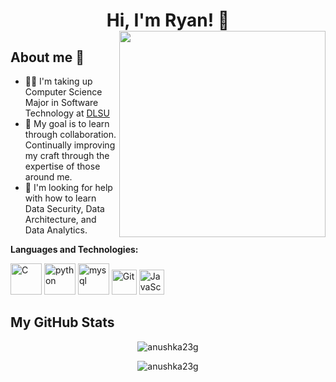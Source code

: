 ###  
<h1 align = "center"/>
Hi, I'm Ryan! 👋
<img align='right' src="https://media1.giphy.com/media/4N1IrSfdjsS9TlUuzD/giphy.gif?cid=790b761129c6d5b0bce7967e723eddc80af7b018963d546d&rid=giphy.gif&ct=s" width="330">

  <h2>  About me  🤔</h2>
  
- 👩‍🎓 I'm taking up Computer Science Major in Software Technology at <a href = "https://www.dlsu.edu.ph/colleges/ccs/undergraduate-degree-programs/cs-st/"> DLSU </a>
- 👯 My goal is to learn through collaboration. Continually improving my craft through the expertise of those around me.
- 🤔 I'm looking for help with how to learn Data Security, Data Architecture, and Data Analytics.


**Languages and Technologies:**

 <a href="https://en.wikipedia.org/wiki/C_(programming_language)" title="C"><img src="https://github.com/get-icon/geticon/raw/master/icons/c.svg" alt="C" width="50px"  height="50px"></a>
<a href="https://python.org/" title="python"><img src="https://github.com/get-icon/geticon/raw/master/icons/python.svg" alt="python" width="50px" height="50px"></a>
<a href="https://www.mysql.com/" title="mysql"><img src="https://github.com/get-icon/geticon/blob/master/icons/mysql.svg" alt="mysql" width="50px" height="50px"></a>
<a href="https://git-scm.com/" title="Git"><img src="https://github.com/get-icon/geticon/raw/master/icons/git-icon.svg" alt="Git" width="40px" height="40px"></a>
<a href="https://developer.mozilla.org/en-US/docs/Web/JavaScript" title="JavaScript"><img src="https://github.com/get-icon/geticon/raw/master/icons/javascript.svg"  alt="JavaScript" width="40px" height="40px"></a>

<h2>My GitHub Stats </h2>
<p align="CENTER"> <img align="center" src="https://github-readme-stats.vercel.app/api?username=RJ0514&show_icons=true&theme=radical" alt="anushka23g" /></p>

<p align="CENTER"><img align="center" src="https://github-readme-streak-stats.herokuapp.com/?user=RJ0514&show_icons=true&theme=tokyonight_duo" alt="anushka23g" /></p>


<!--
**RJ0514/RJ0514** is a ✨ _special_ ✨ repository because its `README.md` (this file) appears on your GitHub profile.

Here are some ideas to get you started:

- 🔭 I’m currently working on ...
- 🌱 I’m currently learning ...
- 👯 I’m looking to collaborate on ...
- 🤔 I’m looking for help with ...
- 💬 Ask me about ...
- 📫 How to reach me: ...
- 😄 Pronouns: ...
- ⚡ Fun fact: ...
-->
